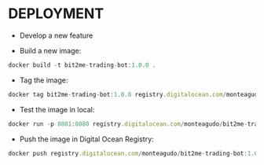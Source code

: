 # DEPLOYMENT

- Develop a new feature

- Build a new image:

```javascript
docker build -t bit2me-trading-bot:1.0.0 .
```

- Tag the image:

```javascript
docker tag bit2me-trading-bot:1.0.0 registry.digitalocean.com/monteagudo/bit2me-trading-bot:1.0.0
```

- Test the image in local:

```javascript
docker run -p 8081:8080 registry.digitalocean.com/monteagudo/bit2me-trading-bot:1.0.0
```

- Push the image in Digital Ocean Registry:

```javascript
docker push registry.digitalocean.com/monteagudo/bit2me-trading-bot:1.0.0
```
